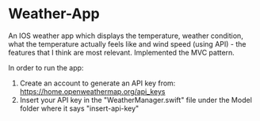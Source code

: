 # Weather-App
An IOS weather app which displays the temperature, weather condition, what the temperature actually feels like and wind speed (using API) - the features that I think are most relevant. Implemented the MVC pattern.

In order to run the app:
1. Create an account to generate an API key from: https://home.openweathermap.org/api_keys
2. Insert your API key in the "WeatherManager.swift" file under the Model folder where it says "insert-api-key"
